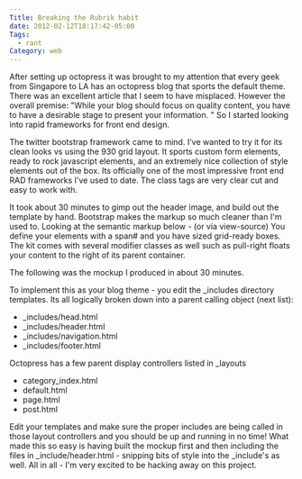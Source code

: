 ```yaml
---
Title: Breaking the Rubrik habit
date: 2012-02-12T18:17:42-05:00
Tags:
  - rant
Category: web
---
```


After setting up octopress it was brought to my attention that every geek from Singapore to LA has an octopress blog that sports the default theme. There was an excellent article that I seem to have misplaced. However the overall premise: "While your blog should focus on quality content, you have to have a desirable stage to present your information. " So I started looking into rapid frameworks for front end design.

<!-- more -->

The twitter bootstrap framework came to mind. I've wanted to try it for its clean looks vs using the 930 grid layout. It sports custom form elements, ready to rock javascript elements, and an extremely nice collection of style elements out of the box. Its officially one of the most impressive front end RAD frameworks I've used to date. The class tags are very clear cut and easy to work with.

It took about 30 minutes to gimp out the header image, and build out the template by hand. Bootstrap makes the markup so much cleaner than I'm used to. Looking at the semantic markup below - (or via view-source) You define your elements with a span# and you have sized grid-ready boxes. The kit comes with several modifier classes as well such as pull-right floats your content to the right of its parent container.  


The following was the mockup I produced in about 30 minutes.

<script type="text/javascript" src="http://gist.github.com/1807500.js"></script>

To implement this as your blog theme - you edit the _includes directory templates. Its all logically broken down into a parent calling object (next list):

  - _includes/head.html
  - _includes/header.html
  - _includes/navigation.html
  - _includes/footer.html

Octopress has a few parent display controllers listed in _layouts

  - category_index.html
  - default.html
  - page.html
  - post.html

Edit your templates and make sure the proper includes are being called in those layout controllers and you should be up and running in no time! What made this so easy is having built the mockup first and then including the files in _include/header.html - snipping bits of style into the _include's as well. All in all - I'm very excited to be hacking away on this project.
